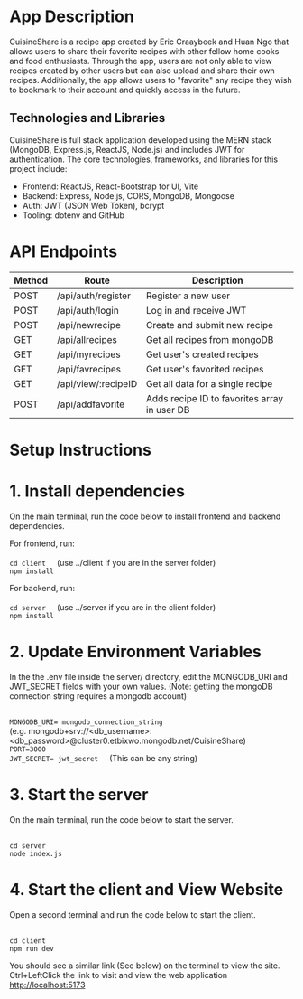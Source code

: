 # App Description
CuisineShare is a recipe app created by Eric Craaybeek and Huan Ngo that allows users to share their favorite recipes with other fellow home cooks and food enthusiasts. Through the app, users are not only able to view recipes created by other users but can also upload and share their own recipes. Additionally, the app allows users to "favorite" any recipe they wish to bookmark to their account and quickly access in the future. 


## Technologies and Libraries

CuisineShare is full stack application developed using the MERN stack (MongoDB, Express.js, ReactJS, Node.js) and includes JWT for authentication. The core technologies, frameworks, and libraries for this project include:

- Frontend: ReactJS, React-Bootstrap for UI, Vite
- Backend: Express, Node.js, CORS, MongoDB, Mongoose
- Auth: JWT (JSON Web Token), bcrypt
- Tooling: dotenv and GitHub


# API Endpoints

| Method | Route                    | Description                                   |
|--------|--------------------------|-----------------------------------------------|           
| POST   | /api/auth/register       | Register a new user                           |
| POST   | /api/auth/login          | Log in and receive JWT                        |
| POST   | /api/newrecipe           | Create and submit new recipe                  |
| GET    | /api/allrecipes          | Get all recipes from mongoDB                  |
| GET    | /api/myrecipes           | Get user's created recipes                    |
| GET    | /api/favrecipes          | Get user's favorited recipes                  |
| GET    | /api/view/:recipeID      | Get all data for a single recipe              |
| POST   | /api/addfavorite         | Adds recipe ID to favorites array in user DB  |


# Setup Instructions

# 1. Install dependencies

On the main terminal, run the code below to install frontend and backend dependencies.

For frontend, run:  
<br>`cd client` &nbsp; &nbsp; (use ../client if you are in the server folder)
<br>`npm install`


For backend, run:   
<br>`cd server` &nbsp; &nbsp; (use ../server if you are in the client folder)
<br>`npm install`

# 2. Update Environment Variables

In the the .env file inside the server/ directory, edit the MONGODB_URI and JWT_SECRET fields with your own values. (Note: getting the mongoDB connection string requires a mongodb account)

<br>`MONGODB_URI= mongodb_connection_string`
<br>(e.g. mongodb+srv://<db_username>:<db_password>@cluster0.etbixwo.mongodb.net/CuisineShare)
<br>`PORT=3000`
<br>`JWT_SECRET= jwt_secret` &nbsp; &nbsp; (This can be any string)


# 3. Start the server

On the main terminal, run the code below to start the server.

<br>`cd server`
<br>`node index.js`


# 4. Start the client and View Website

Open a second terminal and run the code below to start the client.

<br>`cd client`
<br>`npm run dev`

You should see a similar link (See below) on the terminal to view the site. Ctrl+LeftClick the link to visit and view the web application
[http://localhost:5173](http://localhost:5173)

